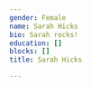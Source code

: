 ```yaml
---
gender: Female
name: Sarah Hicks
bio: Sarah rocks!
education: []
blocks: []
title: Sarah Hicks

---
```

